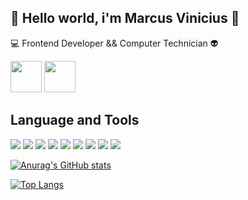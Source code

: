  ## :rocket: Hello world, i'm Marcus Vinicius :rocket:


:computer: Frontend Developer && Computer Technician :alien: 


<a href="https://github.com/FERREIRAASGARUK"><img height="50"  src="https://img.shields.io/badge/GitHub-100000?style=for-the-badge&logo=github&logoColor=white&link=https://github.com/FERREIRAASGARUK"/></a>
<a  href="##"><img height="50" src="https://img.shields.io/badge/LinkedIn-0077B5?style=for-the-badge&logo=linkedin&logoColor=white"/></a>

## Language and Tools
<img src="https://img.shields.io/badge/CSS3-1572B6?style=for-the-badge&logo=css3&logoColor=white"/>  <img src="https://img.shields.io/badge/React-20232A?style=for-the-badge&logo=react&logoColor=61DAFB"/>     <img src="https://img.shields.io/badge/HTML5-E34F26?style=for-the-badge&logo=html5&logoColor=white"/>
<img src="https://img.shields.io/badge/next.js-000000?style=for-the-badge&logo=nextdotjs&logoColor=white"/>
<img src="https://img.shields.io/badge/Node.js-339933?style=for-the-badge&logo=nodedotjs&logoColor=white"/>
<img src="https://img.shields.io/badge/Chakra--UI-319795?style=for-the-badge&logo=chakra-ui&logoColor=white"/>
<img src="https://img.shields.io/badge/Bootstrap-563D7C?style=for-the-badge&logo=bootstrap&logoColor=white"/>
<img src="https://img.shields.io/badge/JavaScript-F7DF1E?style=for-the-badge&logo=javascript&logoColor=black"/>
<img src="https://img.shields.io/badge/Material--UI-0081CB?style=for-the-badge&logo=material-ui&logoColor=white"/>

[![Anurag's GitHub stats](https://github-readme-stats.vercel.app/api?username=FERREIRAASGARUK)](https://github.com/FERREIRAASGARUK/github-readme-stats)

[![Top Langs](https://github-readme-stats.vercel.app/api/top-langs/?username=FERREIRAASGARUK)](https://github.com/FERREIRAASGARUK/github-readme-stats)





<!--
**FERREIRAASGARUK/FERREIRAASGARUK** is a ✨ _special_ ✨ repository because its `README.md` (this file) appears on your GitHub profile.

Here are some ideas to get you started:

- 🔭 I’m currently working on ...
- 🌱 I’m currently learning ...
- 👯 I’m looking to collaborate on ...
- 🤔 I’m looking for help with ...
- 💬 Ask me about ...
- 📫 How to reach me: ...
- 😄 Pronouns: ...
- ⚡ Fun fact: ...
-->
